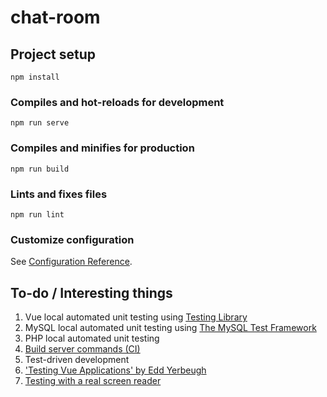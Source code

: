 # chat-room

## Project setup
```
npm install
```

### Compiles and hot-reloads for development
```
npm run serve
```

### Compiles and minifies for production
```
npm run build
```

### Lints and fixes files
```
npm run lint
```

### Customize configuration
See [Configuration Reference](https://cli.vuejs.org/config/).

## To-do / Interesting things

1. Vue local automated unit testing using [Testing Library](https://testing-library.com/docs/)
1. MySQL local automated unit testing using [The MySQL Test Framework](https://dev.mysql.com/doc/dev/mysql-server/latest/PAGE_MYSQL_TEST_RUN.html)
1. PHP local automated unit testing
1. [Build server commands (CI)](https://docs.github.com/en/actions/learn-github-actions/introduction-to-github-actions)
1. Test-driven development
1. ['Testing Vue Applications' by Edd Yerbeugh](https://www.manning.com/books/testing-vue-js-applications)
1. [Testing with a real screen reader](https://developer.mozilla.org/en-US/docs/Learn/Tools_and_testing/Cross_browser_testing/Accessibility#screenreaders)
